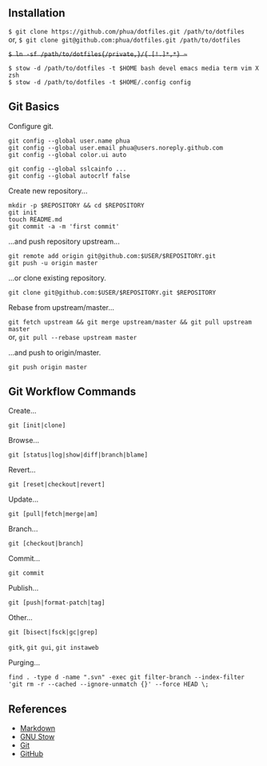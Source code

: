 ## Installation

`$ git clone https://github.com/phua/dotfiles.git /path/to/dotfiles`  
or, `$ git clone git@github.com:phua/dotfiles.git /path/to/dotfiles`

<strike>`$ ln -sf /path/to/dotfiles{/private,}/{.[!.]*,*} ~`</strike>

`$ stow -d /path/to/dotfiles -t $HOME bash devel emacs media term vim X zsh`  
`$ stow -d /path/to/dotfiles -t $HOME/.config config`

## Git Basics

Configure git.

`git config --global user.name phua`  
`git config --global user.email phua@users.noreply.github.com`  
`git config --global color.ui auto`

`git config --global sslcainfo ...`  
`git config --global autocrlf false`

Create new repository...

`mkdir -p $REPOSITORY && cd $REPOSITORY`  
`git init`  
`touch README.md`  
`git commit -a -m 'first commit'`

...and push repository upstream...

`git remote add origin git@github.com:$USER/$REPOSITORY.git`  
`git push -u origin master`

...or clone existing repository.

`git clone git@github.com:$USER/$REPOSITORY.git $REPOSITORY`

Rebase from upstream/master...

`git fetch upstream && git merge upstream/master && git pull upstream master`  
or, `git pull --rebase upstream master`

...and push to origin/master.

`git push origin master`

## Git Workflow Commands

Create...

`git [init|clone]`

Browse...

`git [status|log|show|diff|branch|blame]`

Revert...

`git [reset|checkout|revert]`

Update...

`git [pull|fetch|merge|am]`

Branch...

`git [checkout|branch]`

Commit...

`git commit`

Publish...

`git [push|format-patch|tag]`

Other...

`git [bisect|fsck|gc|grep]`

`gitk`, `git gui`, `git instaweb`

Purging...

`find . -type d -name ".svn" -exec git filter-branch --index-filter 'git rm -r --cached --ignore-unmatch {}' --force HEAD \;`

## References

* [Markdown](https://daringfireball.net/projects/markdown/)
* [GNU Stow](https://www.gnu.org/software/stow/manual/)
* [Git](https://git-scm.com/doc)
* [GitHub](https://guides.github.com/activities/hello-world/)
